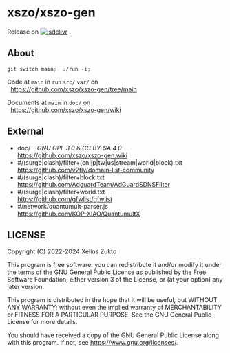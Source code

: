 # xszo/xszo-gen

Release on
[![jsdelivr](https://data.jsdelivr.com/v1/package/gh/xszo/etc/badge)](https://www.jsdelivr.com/package/gh/xszo/etc)
.

## About

`git switch main;  ./run -i;`

Code at `main` in `run` `src/` `var/` on  
  <https://github.com/xszo/xszo-gen/tree/main>

Documents at `main` in `doc/` on  
  <https://github.com/xszo/xszo-gen/wiki>

## External

- doc/    _GNU GPL 3.0_ & _CC BY-SA 4.0_  
  <https://github.com/xszo/xszo-gen.wiki>
- #/(surge|clash)/filter+(cn|jp|tw|us|stream|world|block).txt  
  <https://github.com/v2fly/domain-list-community>
- #/(surge|clash)/filter+block.txt  
  <https://github.com/AdguardTeam/AdGuardSDNSFilter>
- #/(surge|clash)/filter+world.txt  
  <https://github.com/gfwlist/gfwlist>
- #/network/quantumult-parser.js  
  <https://github.com/KOP-XIAO/QuantumultX>

## LICENSE

Copyright (C) 2022-2024 Xelios Zukto

This program is free software: you can redistribute it and/or modify
it under the terms of the GNU General Public License as published by
the Free Software Foundation, either version 3 of the License, or
(at your option) any later version.

This program is distributed in the hope that it will be useful,
but WITHOUT ANY WARRANTY; without even the implied warranty of
MERCHANTABILITY or FITNESS FOR A PARTICULAR PURPOSE. See the
GNU General Public License for more details.

You should have received a copy of the GNU General Public License
along with this program. If not, see <https://www.gnu.org/licenses/>.
